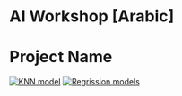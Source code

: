 # AI Workshop [Arabic]

# Project Name

[![KNN model](https://colab.research.google.com/assets/colab-badge.svg)](https://colab.research.google.com/drive/1kEvQkb8gv3fckpi7uaPvr14LKoC5Bbty?usp=sharing)
[![Regrission models](https://colab.research.google.com/assets/colab-badge.svg)](https://colab.research.google.com/drive/1Zi9TApmA3ECnXf0BBQf2-V0FfOxReR4w?usp=sharing)

